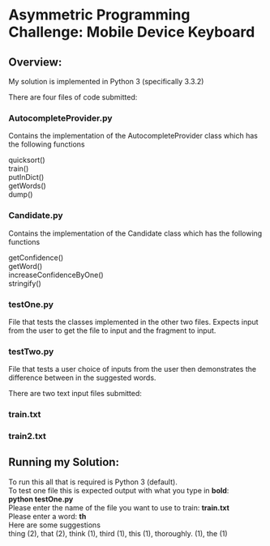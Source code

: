 <h1>Asymmetric Programming Challenge: Mobile Device Keyboard</h1>

<h2>Overview:</h2>
My solution is implemented in Python 3 (specifically 3.3.2)

There are four files of code submitted:

<h3>AutocompleteProvider.py</h3>
Contains the implementation of the AutocompleteProvider class which has the following functions<br/>

quicksort()<br/>
train()<br/>
putInDict()<br/>
getWords()<br/>
dump()<br/>

<h3>Candidate.py</h3>
Contains the implementation of the Candidate class which has the following functions<br/>

getConfidence()<br/>
getWord()<br/>
increaseConfidenceByOne()<br/>
stringify()<br/>

<h3>testOne.py</h3>
File that tests the classes implemented in the other two files. Expects input from the user to get the file to input and the fragment to input.

<h3>testTwo.py</h3>
File that tests a user choice of inputs from the user then demonstrates the difference between in the suggested words.

There are two text input files submitted:
<h3>train.txt</h3>
<h3>train2.txt</h3>

<h2>Running my Solution:</h3>
To run this all that is required is Python 3 (default). <br/>
To test one file this is expected output with what you type in <b>bold</b>: <br/>
<b>python testOne.py</b><br/>
Please enter the name of the file you want to use to train: <b>train.txt</b> <br/>
Please enter a word: <b>th</b> <br/>
Here are some suggestions <br/>
thing (2), that (2), think (1), third (1), this (1), thoroughly. (1), the (1)



